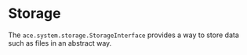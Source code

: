 # Storage

The `ace.system.storage.StorageInterface` provides a way to store data such as files in an abstract way.